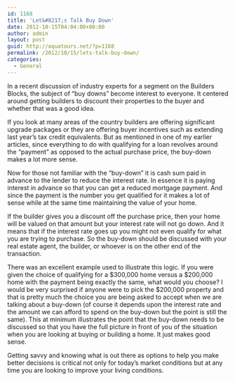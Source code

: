 ```yaml
---
id: 1168
title: 'Let&#8217;s Talk Buy Down'
date: 2012-10-15T04:04:00+00:00
author: admin
layout: post
guid: http://aquatours.net/?p=1168
permalink: /2012/10/15/lets-talk-buy-down/
categories:
  - General
---
```

In a recent discussion of industry experts for a segment on the Builders Blocks, the subject of &#8220;buy downs&#8221; become interest to everyone. It centered around getting builders to discount their properties to the buyer and whether that was a good idea.

If you look at many areas of the country builders are offering significant upgrade packages or they are offering buyer incentives such as extending last year&#8217;s tax credit equivalents. But as mentioned in one of my earlier articles, since everything to do with qualifying for a loan revolves around the &#8220;payment&#8221; as opposed to the actual purchase price, the buy-down makes a lot more sense.

Now for those not familiar with the &#8220;buy-down&#8221; it is cash sum paid in advance to the lender to reduce the interest rate. In essence it is paying interest in advance so that you can get a reduced mortgage payment. And since the payment is the number you get qualified for it makes a lot of sense while at the same time maintaining the value of your home.

If the builder gives you a discount off the purchase price, then your home will be valued on that amount but your interest rate will not go down. And it means that if the interest rate goes up you might not even qualify for what you are trying to purchase. So the buy-down should be discussed with your real estate agent, the builder, or whoever is on the other end of the transaction.

There was an excellent example used to illustrate this logic. If you were given the choice of qualifying for a $300,000 home versus a $200,000 home with the payment being exactly the same, what would you choose? I would be very surprised if anyone were to pick the $200,000 property and that is pretty much the choice you are being asked to accept when we are talking about a buy-down (of course it depends upon the interest rate and the amount we can afford to spend on the buy-down but the point is still the same). This at minimum illustrates the point that the buy-down needs to be discussed so that you have the full picture in front of you of the situation when you are looking at buying or building a home. It just makes good sense.

Getting savvy and knowing what is out there as options to help you make better decisions is critical not only for today&#8217;s market conditions but at any time you are looking to improve your living conditions.